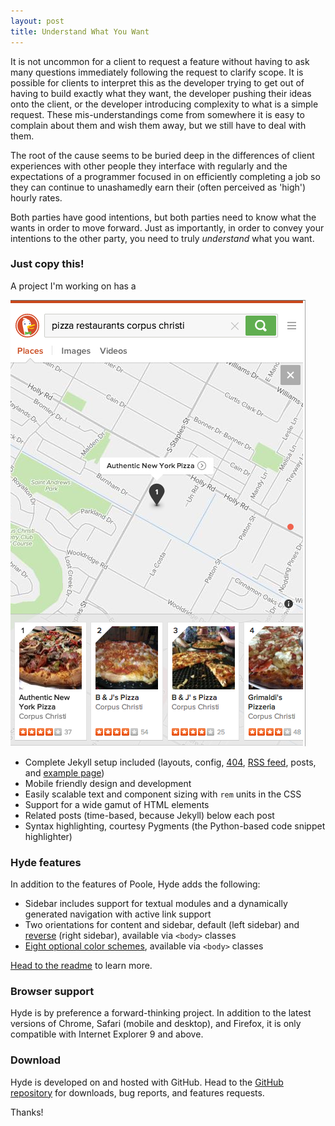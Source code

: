 ```yaml
---
layout: post
title: Understand What You Want
---
```


It is not uncommon for a client to request a feature without having to ask many questions immediately following the request to clarify scope.  It is possible for clients to interpret this as the developer trying to get out of having to build exactly what they want, the developer pushing their ideas onto the client, or the developer introducing complexity to what is a simple request.  These mis-understandings come from somewhere it is easy to complain about them and wish them away, but we still have to deal with them.

The root of the cause seems to be buried deep in the differences of client experiences with other people they interface with regularly and the expectations of a programmer focused in on efficiently completing a job so they can continue to unashamedly earn their (often perceived as 'high') hourly rates.

Both parties have good intentions, but both parties need to know what the wants in order to move forward.  Just as importantly, in order to convey your intentions to the other party, you need to truly *understand* what you want.

### Just copy this!

A project I'm working on has a 

![duckduckgo pizza locations](public/duckduckgo_pizza.png "DuckDuckGo Pizza Locations")

* Complete Jekyll setup included (layouts, config, [404](/404), [RSS feed](/atom.xml), posts, and [example page](/about))
* Mobile friendly design and development
* Easily scalable text and component sizing with `rem` units in the CSS
* Support for a wide gamut of HTML elements
* Related posts (time-based, because Jekyll) below each post
* Syntax highlighting, courtesy Pygments (the Python-based code snippet highlighter)

### Hyde features

In addition to the features of Poole, Hyde adds the following:

* Sidebar includes support for textual modules and a dynamically generated navigation with active link support
* Two orientations for content and sidebar, default (left sidebar) and [reverse](https://github.com/poole/lanyon#reverse-layout) (right sidebar), available via `<body>` classes
* [Eight optional color schemes](https://github.com/poole/hyde#themes), available via `<body>` classes

[Head to the readme](https://github.com/poole/hyde#readme) to learn more.

### Browser support

Hyde is by preference a forward-thinking project. In addition to the latest versions of Chrome, Safari (mobile and desktop), and Firefox, it is only compatible with Internet Explorer 9 and above.

### Download

Hyde is developed on and hosted with GitHub. Head to the <a href="https://github.com/poole/hyde">GitHub repository</a> for downloads, bug reports, and features requests.

Thanks!
